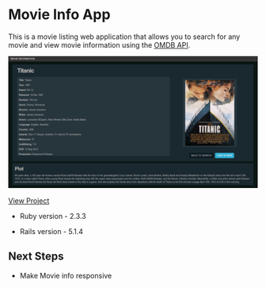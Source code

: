 # Movie Info App

This is a movie listing web application that allows you to search for any movie and view movie information using the [OMDB API](https://www.omdbapi.com/).

![Movie Info App](/images/omdb-screenshot.png)

[View Project](http://peaceful-coast-32949.herokuapp.com/)

* Ruby version - 2.3.3

* Rails version - 5.1.4

## Next Steps

* Make Movie info responsive
